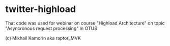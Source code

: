 # twitter-highload

That code was used for webinar on course "Highload Architecture" on topic "Asyncronous request processing" in OTUS

(c) Mikhail Kamorin aka raptor_MVK
